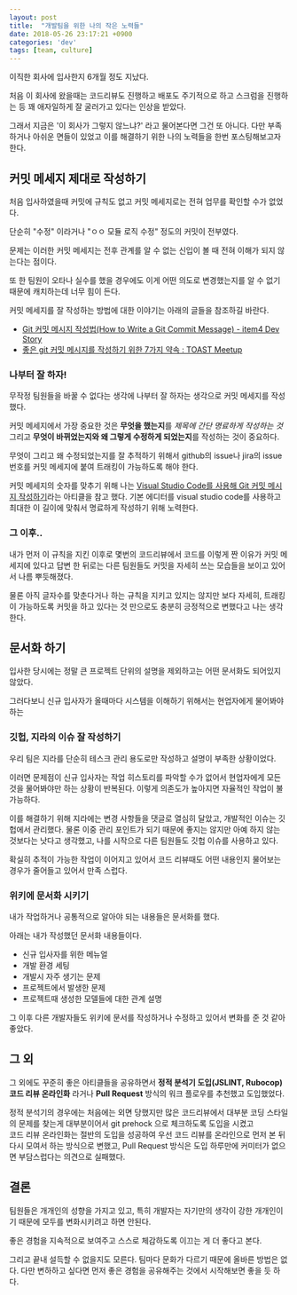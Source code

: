 ```yaml
---
layout: post
title:  "개발팀을 위한 나의 작은 노력들"
date: 2018-05-26 23:17:21 +0900
categories: 'dev'
tags: [team, culture]
---
```


이직한 회사에 입사한지 6개월 정도 지났다.

처음 이 회사에 왔을때는 코드리뷰도 진행하고 배포도 주기적으로 하고 스크럼을 진행하는 등 꽤 애자일하게 잘 굴러가고 있다는 인상을 받았다.

그래서 지금은 '이 회사가 그렇지 않느냐?' 라고 물어본다면 그건 또 아니다. 다만 부족하거나 아쉬운 면들이 있었고 이를 해결하기 위한 나의 노력들을 한번 포스팅해보고자 한다.

## 커밋 메세지 제대로 작성하기

처음 입사하였을때 커밋에 규칙도 없고 커밋 메세지로는 전혀 업무를 확인할 수가 없었다.

단순히 "수정" 이라거나 "ㅇㅇ 모듈 로직 수정" 정도의 커밋이 전부였다.

문제는 이러한 커밋 메세지는 전후 관계를 알 수 없는 신입이 볼 때 전혀 이해가 되지 않는다는 점이다.

또 한 팀원이 오타나 실수를 했을 경우에도 이게 어떤 의도로 변경했는지를 알 수 없기 때문에 캐치하는데 너무 힘이 든다.

커밋 메세지를 잘 작성하는 방법에 대한 이야기는 아래의 글들을 참조하길 바란다.

- [Git 커밋 메시지 작성법(How to Write a Git Commit Message) - item4 Dev Story](https://item4.github.io/2016-11-01/How-to-Write-a-Git-Commit-Message/)
- [좋은 git 커밋 메시지를 작성하기 위한 7가지 약속 : TOAST Meetup](http://meetup.toast.com/posts/106)

### 나부터 잘 하자!

무작정 팀원들을 바꿀 수 없다는 생각에 나부터 잘 하자는 생각으로 커밋 메세지를 작성했다.

커밋 메세지에서 가장 중요한 것은 **무엇을 했는지**를 *제목에 간단 명료하게 작성하는 것* 그리고 **무엇이 바뀌었는지와 왜 그렇게 수정하게 되었는지**를 작성하는 것이 중요하다.

무엇이 그리고 왜 수정되었는지를 잘 추적하기 위해서 github의 issue나 jira의 issue 번호를 커밋 메세지에 붙여 트래킹이 가능하도록 해야 한다.

커밋 메세지의 숫자를 맞추기 위해 나는 [Visual Studio Code를 사용해 Git 커밋 메시지 작성하기](https://justhackem.wordpress.com/2018/01/30/writing-git-commit-messages-using-vscode/)라는 아티클을 참고 했다. 기본 에디터를 visual studio code를 사용하고 최대한 이 길이에 맞춰서 명료하게 작성하기 위해 노력한다.

### 그 이후..

내가 먼저 이 규칙을 지킨 이후로 몇번의 코드리뷰에서 코드를 이렇게 짠 이유가 커밋 메세지에 있다고 답변 한 뒤로는 다른 팀원들도 커밋을 자세히 쓰는 모습들을 보이고 있어서 나름 뿌듯해졌다.

물론 아직 글자수를 맞춘다거나 하는 규칙을 지키고 있지는 않지만 보다 자세히, 트래킹이 가능하도록 커밋을 하고 있다는 것 만으로도 충분히 긍정적으로 변했다고 나는 생각한다.

## 문서화 하기

입사한 당시에는 정말 큰 프로젝트 단위의 설명을 제외하고는 어떤 문서화도 되어있지 않았다.

그러다보니 신규 입사자가 올때마다 시스템을 이해하기 위해서는 현업자에게 물어봐야 하는 

### 깃헙, 지라의 이슈 잘 작성하기

우리 팀은 지라를 단순히 테스크 관리 용도로만 작성하고 설명이 부족한 상황이었다.

이러면 문제점이 신규 입사자는 작업 히스토리를 파악할 수가 없어서 현업자에게 모든 것을 물어봐야만 하는 상황이 반복된다. 이렇게 의존도가 높아지면 자율적인 작업이 불가능하다.

이를 해결하기 위해 지라에는 변경 사항들을 댓글로 열심히 달았고, 개발적인 이슈는 깃헙에서 관리했다. 물론 이중 관리 포인트가 되기 때문에 좋지는 않지만 아예 하지 않는 것보다는 낫다고 생각했고, 나를 시작으로 다른 팀원들도 깃헙 이슈를 사용하고 있다.

확실히 추적이 가능한 작업이 이어지고 있어서 코드 리뷰때도 어떤 내용인지 물어보는 경우가 줄어들고 있어서 만족 스럽다.

### 위키에 문서화 시키기

내가 작업하거나 공통적으로 알아야 되는 내용들은 문서화를 했다.

아래는 내가 작성했던 문서화 내용들이다.

- 신규 입사자를 위한 메뉴얼
- 개발 환경 세팅
- 개발시 자주 생기는 문제
- 프로젝트에서 발생한 문제
- 프로젝트때 생성한 모델들에 대한 관계 설명

그 이후 다른 개발자들도 위키에 문서를 작성하거나 수정하고 있어서 변화를 준 것 같아 좋았다.

## 그 외 

그 외에도 꾸준히 좋은 아티클들을 공유하면서 **정적 분석기 도입(JSLINT, Rubocop)** **코드 리뷰 온라인화** 라거나 **Pull Request** 방식의 워크 플로우를 추천했고 도입했었다.

정적 분석기의 경우에는 처음에는 외면 당했지만 많은 코드리뷰에서 대부분 코딩 스타일의 문제를 찾는게 대부분이어서 git prehock 으로 체크하도록 도입을 시켰고<br/>코드 리뷰 온라인화는 절반의 도입을 성공하여 우선 코드 리뷰를 온라인으로 먼저 본 뒤 다시 모여서 하는 방식으로 변했고, Pull Request 방식은 도입 하루만에 커미터가 없으면 부담스럽다는 의견으로 실패했다.

## 결론

팀원들은 개개인의 성향을 가지고 있고, 특히 개발자는 자기만의 생각이 강한 개개인이기 때문에 모두를 변화시키려고 하면 안된다.

좋은 경험을 지속적으로 보여주고 스스로 체감하도록 이끄는 게 더 좋다고 본다. 

그리고 끝내 설득할 수 없을지도 모른다. 팀마다 문화가 다르기 때문에 올바른 방법은 없다. 다만 변하하고 싶다면 먼저 좋은 경험을 공유해주는 것에서 시작해보면 좋을 듯 하다.
